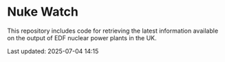 # Nuke Watch

This repository includes code for retrieving the latest information available on the output of EDF nuclear power plants in the UK.

Last updated: 2025-07-04 14:15